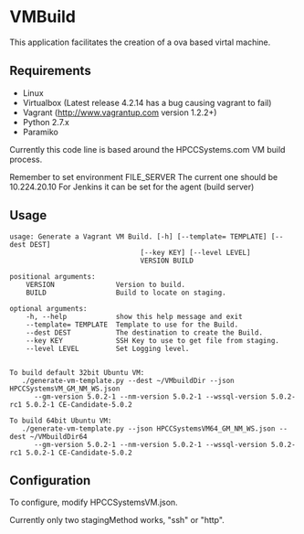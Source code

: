 VMBuild
=======

This application facilitates the creation of a ova based virtal machine.

Requirements
------------

+ Linux
+ Virtualbox (Latest release 4.2.14 has a bug causing vagrant to fail)
+ Vagrant (http://www.vagrantup.com version 1.2.2+)
+ Python 2.7.x
+ Paramiko


Currently this code line is based around the HPCCSystems.com VM build process.

Remember to set environment FILE_SERVER
The current one should be 10.224.20.10
For Jenkins it can be set for the agent (build server)

Usage
-----

    usage: Generate a Vagrant VM Build. [-h] [--template= TEMPLATE] [--dest DEST]
                                    [--key KEY] [--level LEVEL]
                                    VERSION BUILD

    positional arguments:
        VERSION               Version to build.
        BUILD                 Build to locate on staging.

    optional arguments:
        -h, --help            show this help message and exit
        --template= TEMPLATE  Template to use for the Build.
        --dest DEST           The destination to create the Build.
        --key KEY             SSH Key to use to get file from staging.
        --level LEVEL         Set Logging level.


    To build default 32bit Ubuntu VM:
       ./generate-vm-template.py --dest ~/VMbuildDir --json HPCCSystemsVM_GM_NM_WS.json
          --gm-version 5.0.2-1 --nm-version 5.0.2-1 --wssql-version 5.0.2-rc1 5.0.2-1 CE-Candidate-5.0.2

    To build 64bit Ubuntu VM:
       ./generate-vm-template.py --json HPCCSystemsVM64_GM_NM_WS.json --dest ~/VMbuildDir64 
          --gm-version 5.0.2-1 --nm-version 5.0.2-1 --wssql-version 5.0.2-rc1 5.0.2-1 CE-Candidate-5.0.2


Configuration
-------------

To configure, modify HPCCSystemsVM.json.

Currently only two stagingMethod works, "ssh" or "http".
